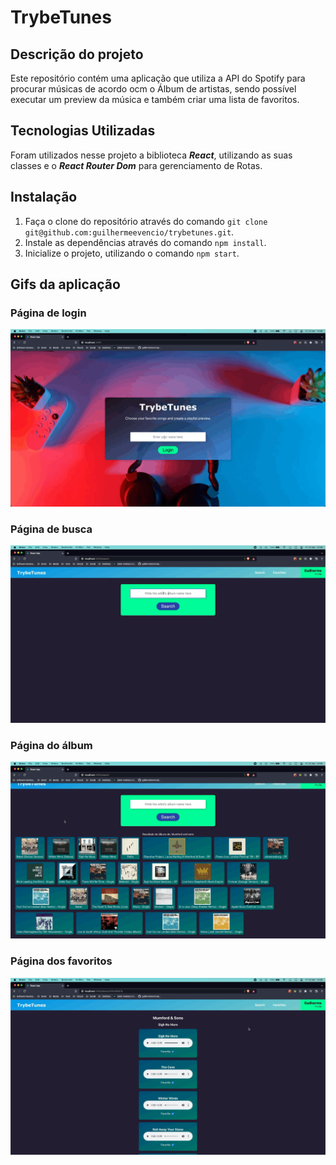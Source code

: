 # TrybeTunes

## Descrição do projeto

<p>Este repositório contém uma aplicação que utiliza a API do Spotify para procurar músicas de acordo ocm o Álbum de artistas, sendo possível executar um preview da música e também criar uma lista de favoritos.</p>

## Tecnologias Utilizadas
 
Foram utilizados nesse projeto a biblioteca ***React***, utilizando as suas classes e o ***React Router Dom*** para gerenciamento de Rotas.

## Instalação

1. Faça o clone do repositório através do comando ```git clone git@github.com:guilhermeevencio/trybetunes.git```.
2. Instale as dependências através do comando ```npm install```.
3. Inicialize o projeto, utilizando o comando ```npm start```.

## Gifs da aplicação

### Página de login

![](https://github.com/guilhermeevencio/trybetunes/blob/main/gifs/login-page-trybetunes.gif)

### Página de busca

![](https://github.com/guilhermeevencio/trybetunes/blob/main/gifs/search-page-trybetunes.gif)

### Página do álbum

![](https://github.com/guilhermeevencio/trybetunes/blob/main/gifs/album-page-trybetunes.gif)

### Página dos favoritos

![](https://github.com/guilhermeevencio/trybetunes/blob/main/gifs/favorites-page-trybetunes.gif)
